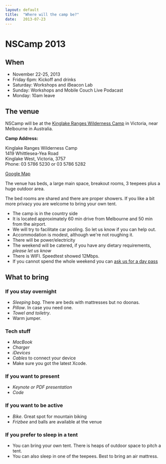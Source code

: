 ```yaml
---
layout: default
title:  "Where will the camp be?"
date:   2013-07-23
---
```


# NSCamp 2013

## When
* November 22-25, 2013
* Friday 6pm: Kickoff and drinks
* Saturday: Workshops and iBeacon Lab
* Sunday: Workshops and Mobile Couch Live Podacast
* Monday: 10am leave

## The venue

NSCamp will be at the [Kinglake Ranges Wilderness Camp](http://www.krwc.com.au/How%20to%20get%20here.html) in Victoria, near Melbourne in Australia.

**Camp Address:** 

Kinglake Ranges Wilderness Camp</br>
1419 Whittlesea-Yea Road</br>
Kinglake West, Victoria, 3757</br>
Phone: 03 5786 5230 or 03 5786 5282 

[Google Map](https://maps.google.com.au/maps?q=1419+Whittlesea-Yea+Road+Kinglake+West,+Victoria,+3757&ie=UTF-8&hq=&hnear=0x6ad7c5eec6253d1b:0xc9636f1d8f978879,1419+Whittlesea-Yea+Rd,+Kinglake+West+VIC+3757&gl=au&ei=WliIUuGpBaahigeMv4HYAg&ved=0CCsQ8gEwAA)

The venue has beds, a large main space, breakout rooms, 3 teepees plus a huge outdoor area.

The bed rooms are shared and there are proper showers. 
If you like a bit more privacy you are welcome to bring your own tent. 

* The camp is in the country side
* It is located approximately 60 min drive from Melbourne and 50 min from the airport.
* We will try to facilitate car pooling. So let us know if you can help out.
* Accommodation is modest, although we're not roughing it.
* There will be power/electricity
* The weekend will be catered, if you have any dietary requirements, *please let us know*
* There is WIFI. Speedtest showed 12Mbps.
* If you cannot spend the whole weekend you can [ask us for a day pass](/contact.html)


## What to bring
### If you stay overnight
* *Sleeping bag*. There are beds with mattresses but no doonas.
* *Pillow*. In case you need one.
* *Towel and toiletry*.
* Warm jumper.

### Tech stuff
* *MacBook*
* *Charger*
* *iDevices* 
* *Cables* to connect your device
* Make sure you got the latest Xcode.

### If you want to present
* *Keynote or PDF presentation*
* *Code*

### If you want to be active
* *Bike*. Great spot for mountain biking
* *Frizbee* and balls are available at the venue

### If you prefer to sleep in a tent
* You can bring your own tent. There is heaps of outdoor space to pitch a tent.
* You can also sleep in one of the teepees. Best to bring an air mattress.




